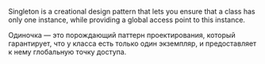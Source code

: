 Singleton is a creational design pattern that lets you ensure that a class has only one instance, 
while providing a global access point to this instance.

Одиночка — это порождающий паттерн проектирования, который гарантирует, что у класса есть только один экземпляр, 
и предоставляет к нему глобальную точку доступа.
